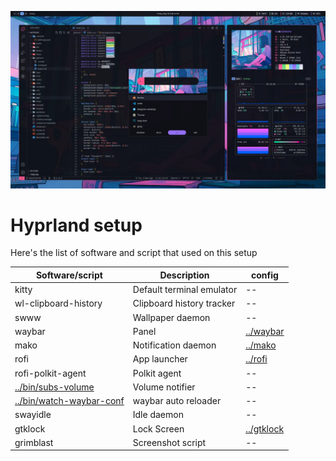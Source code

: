 ![hyprland preview](../.github/assets/hyprland.webp)

# Hyprland setup

Here's the list of software and script that used on this setup

| Software/script                                      | Description               | config                   |
| ---------------------------------------------------- | ------------------------- | ------------------------ |
| kitty                                                | Default terminal emulator | --                       |
| wl-clipboard-history                                 | Clipboard history tracker | --                       |
| swww                                                 | Wallpaper daemon          | --                       |
| waybar                                               | Panel                     | [../waybar](../waybar)   |
| mako                                                 | Notification daemon       | [../mako](../mako)       |
| rofi                                                 | App launcher              | [../rofi](../rofi)       |
| rofi-polkit-agent                                    | Polkit agent              | --                       |
| [../bin/subs-volume](../bin/subs-volume)             | Volume notifier           | --                       |
| [../bin/watch-waybar-conf](../bin/watch-waybar-conf) | waybar auto reloader      | --                       |
| swayidle                                             | Idle daemon               | --                       |
| gtklock                                              | Lock Screen               | [../gtklock](../gtklock) |
| grimblast                                            | Screenshot script         | --                       |

